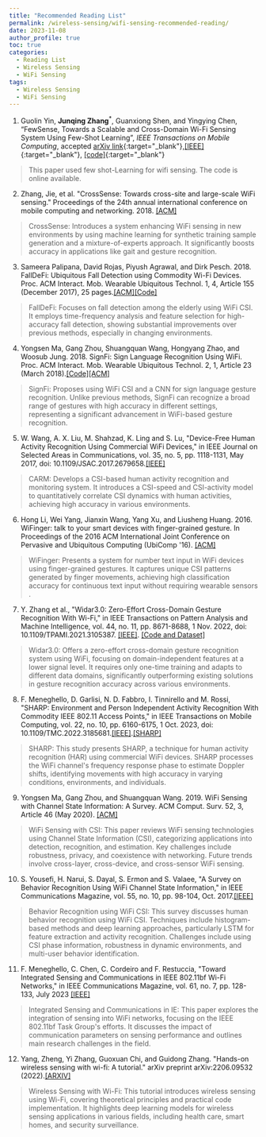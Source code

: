 ```yaml
---
title: "Recommended Reading List"
permalink: /wireless-sensing/wifi-sensing-recommended-reading/
date: 2023-11-08
author_profile: true
toc: true
categories:
  - Reading List
  - Wireless Sensing
  - WiFi Sensing
tags:
  - Wireless Sensing
  - WiFi Sensing
---
```


1. Guolin Yin, **Junqing Zhang**<sup>*</sup>, Guanxiong Shen, and Yingying Chen, “FewSense, Towards a Scalable and Cross-Domain Wi-Fi Sensing System Using Few-Shot Learning”, _IEEE Transactions on Mobile Computing_, accepted [arXiv link](https://arxiv.org/abs/2203.02014){:target="_blank"},[[IEEE]](https://ieeexplore.ieee.org/document/9947336){:target="_blank"}, [[code]](https://github.com/Guolin-Yin/FewSense){:target="_blank"}
> This paper used few shot-Learning for wifi sensing. The code is online available.

2. Zhang, Jie, et al. "CrossSense: Towards cross-site and large-scale WiFi sensing." Proceedings of the 24th annual international conference on mobile computing and networking. 2018. [[ACM]](https://dl.acm.org/doi/abs/10.1145/3241539.3241570)
> CrossSense: Introduces a system enhancing WiFi sensing in new environments by using machine learning for synthetic training sample generation and a mixture-of-experts approach. It significantly boosts accuracy in applications like gait and gesture recognition​​.

3. Sameera Palipana, David Rojas, Piyush Agrawal, and Dirk Pesch. 2018. FallDeFi: Ubiquitous Fall Detection using Commodity Wi-Fi Devices. Proc. ACM Interact. Mob. Wearable Ubiquitous Technol. 1, 4, Article 155 (December 2017), 25 pages.[[ACM]](https://dl.acm.org/doi/10.1145/3161183)[[Code]](https://github.com/dmsp123/FallDeFi/tree/master)
> FallDeFi: Focuses on fall detection among the elderly using WiFi CSI. It employs time-frequency analysis and feature selection for high-accuracy fall detection, showing substantial improvements over previous methods, especially in changing environments​​. 

4. Yongsen Ma, Gang Zhou, Shuangquan Wang, Hongyang Zhao, and Woosub Jung. 2018. SignFi: Sign Language Recognition Using WiFi. Proc. ACM Interact. Mob. Wearable Ubiquitous Technol. 2, 1, Article 23 (March 2018).[[Code]](https://yongsen.github.io/SignFi/)[[ACM]](https://dl.acm.org/doi/10.1145/3191755) 
> SignFi: Proposes using WiFi CSI and a CNN for sign language gesture recognition. Unlike previous methods, SignFi can recognize a broad range of gestures with high accuracy in different settings, representing a significant advancement in WiFi-based gesture recognition​​.

5. W. Wang, A. X. Liu, M. Shahzad, K. Ling and S. Lu, "Device-Free Human Activity Recognition Using Commercial WiFi Devices," in IEEE Journal on Selected Areas in Communications, vol. 35, no. 5, pp. 1118-1131, May 2017, doi: 10.1109/JSAC.2017.2679658.[[IEEE]](https://ieeexplore.ieee.org/document/7875148)
> CARM: Develops a CSI-based human activity recognition and monitoring system. It introduces a CSI-speed and CSI-activity model to quantitatively correlate CSI dynamics with human activities, achieving high accuracy in various environments​​.

6. Hong Li, Wei Yang, Jianxin Wang, Yang Xu, and Liusheng Huang. 2016. WiFinger: talk to your smart devices with finger-grained gesture. In Proceedings of the 2016 ACM International Joint Conference on Pervasive and Ubiquitous Computing (UbiComp '16). [[ACM]](https://dl.acm.org/doi/10.1145/2971648.2971738)
> WiFinger: Presents a system for number text input in WiFi devices using finger-grained gestures. It captures unique CSI patterns generated by finger movements, achieving high classification accuracy for continuous text input without requiring wearable sensors​​.

7. Y. Zhang et al., "Widar3.0: Zero-Effort Cross-Domain Gesture Recognition With Wi-Fi," in IEEE Transactions on Pattern Analysis and Machine Intelligence, vol. 44, no. 11, pp. 8671-8688, 1 Nov. 2022, doi: 10.1109/TPAMI.2021.3105387. [[IEEE]](https://ieeexplore.ieee.org/document/9516988). [[Code and Dataset]](http://tns.thss.tsinghua.edu.cn/widar3.0/)
> Widar3.0: Offers a zero-effort cross-domain gesture recognition system using WiFi, focusing on domain-independent features at a lower signal level. It requires only one-time training and adapts to different data domains, significantly outperforming existing solutions in gesture recognition accuracy across various environments​​.

8.  F. Meneghello, D. Garlisi, N. D. Fabbro, I. Tinnirello and M. Rossi, "SHARP: Environment and Person Independent Activity Recognition With Commodity IEEE 802.11 Access Points," in IEEE Transactions on Mobile Computing, vol. 22, no. 10, pp. 6160-6175, 1 Oct. 2023, doi: 10.1109/TMC.2022.3185681.[[IEEE]](https://ieeexplore.ieee.org/document/9804861).[[SHARP]](https://github.com/francescamen/SHARP/tree/main)
> SHARP: This study presents SHARP, a technique for human activity recognition (HAR) using commercial WiFi devices. SHARP processes the WiFi channel's frequency response phase to estimate Doppler shifts, identifying movements with high accuracy in varying conditions, environments, and individuals​​.


9. Yongsen Ma, Gang Zhou, and Shuangquan Wang. 2019. WiFi Sensing with Channel State Information: A Survey. ACM Comput. Surv. 52, 3, Article 46 (May 2020). [[ACM]](https://dl.acm.org/doi/10.1145/3310194)
> WiFi Sensing with CSI: This paper reviews WiFi sensing technologies using Channel State Information (CSI), categorizing applications into detection, recognition, and estimation. Key challenges include robustness, privacy, and coexistence with networking. Future trends involve cross-layer, cross-device, and cross-sensor WiFi sensing​​.


10. S. Yousefi, H. Narui, S. Dayal, S. Ermon and S. Valaee, "A Survey on Behavior Recognition Using WiFi Channel State Information," in IEEE Communications Magazine, vol. 55, no. 10, pp. 98-104, Oct. 2017.[[IEEE]](https://ieeexplore.ieee.org/document/8067693)
> Behavior Recognition using WiFi CSI: This survey discusses human behavior recognition using WiFi CSI. Techniques include histogram-based methods and deep learning approaches, particularly LSTM for feature extraction and activity recognition. Challenges include using CSI phase information, robustness in dynamic environments, and multi-user behavior identification​​.

11. F. Meneghello, C. Chen, C. Cordeiro and F. Restuccia, "Toward Integrated Sensing and Communications in IEEE 802.11bf Wi-Fi Networks," in IEEE Communications Magazine, vol. 61, no. 7, pp. 128-133, July 2023 [[IEEE]](https://ieeexplore.ieee.org/abstract/document/10192291)
> Integrated Sensing and Communications in IE: This paper explores the integration of sensing into WiFi networks, focusing on the IEEE 802.11bf Task Group's efforts. It discusses the impact of communication parameters on sensing performance and outlines main research challenges in the field​​.

12.  Yang, Zheng, Yi Zhang, Guoxuan Chi, and Guidong Zhang. "Hands-on wireless sensing with wi-fi: A tutorial." arXiv preprint arXiv:2206.09532 (2022).[[ARXIV]](https://arxiv.org/abs/2206.09532)
> Wireless Sensing with Wi-Fi: This tutorial introduces wireless sensing using Wi-Fi, covering theoretical principles and practical code implementation. It highlights deep learning models for wireless sensing applications in various fields, including health care, smart homes, and security surveillance​​.